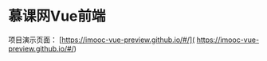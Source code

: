 # 慕课网Vue前端

项目演示页面： [https://imooc-vue-preview.github.io/#/]( https://imooc-vue-preview.github.io/#/)


